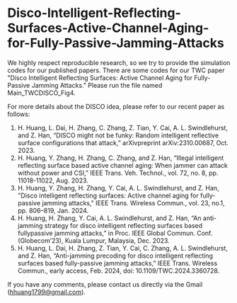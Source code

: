 # Disco-Intelligent-Reflecting-Surfaces-Active-Channel-Aging-for-Fully-Passive-Jamming-Attacks
We highly respect reproducible research, so we try to provide the simulation codes for our published papers. There are some codes for our TWC paper "Disco Intelligent Reflecting Surfaces: Active Channel Aging for Fully-Passive Jamming Attacks." Please run the file named Main_TWCDISCO_Fig4.

For more details about the DISCO idea, please refer to our recent paper as follows: 
1. H. Huang, L. Dai, H. Zhang, C. Zhang, Z. Tian, Y. Cai, A. L. Swindlehurst, and Z. Han, “DISCO might not be funky: Random intelligent reflective surface configurations that attack,” arXivpreprint arXiv:2310.00687, Oct. 2023.
2. H. Huang, Y. Zhang, H. Zhang, C. Zhang, and Z. Han, “Illegal intelligent reflecting surface based active channel aging: When jammer can attack without power and CSI,” IEEE Trans. Veh. Technol., vol. 72, no. 8, pp. 11018-11022, Aug. 2023.
3. H. Huang, Y. Zhang, H. Zhang, Y. Cai, A. L. Swindlehurst, and Z. Han, "Disco intelligent reflecting surfaces: Active channel aging for fully-passive jamming attacks," IEEE Trans. Wireless Commun., vol. 23, no.1, pp. 806–819, Jan. 2024.
4. H. Huang, H. Zhang, Y. Cai, A. L. Swindlehurst, and Z. Han, “An anti-jamming strategy for disco intelligent reflecting surfaces based fullypassive jamming attacks,” in Proc. IEEE Global Commun. Conf. (Globecom’23), Kuala Lumpur, Malaysia, Dec. 2023.
5. H. Huang, L. Dai, H. Zhang, Z. Tian, Y. Cai, C. Zhang, A. L. Swindlehurst, and Z. Han, “Anti-jamming precoding for disco intelligent reflecting surfaces based fully-passive jamming attacks,” IEEE Trans. Wireless Commun., early access, Feb. 2024, doi: 10.1109/TWC.2024.3360728.

If you have any comments, please contact us directly via the Gmail (hhuang1799@gmail.com). 
